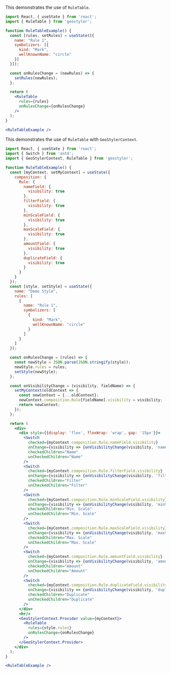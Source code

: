 <!--
 * Released under the BSD 2-Clause License
 *
 * Copyright © 2018-present, terrestris GmbH & Co. KG and GeoStyler contributors
 * All rights reserved.
 *
 * Redistribution and use in source and binary forms, with or without
 * modification, are permitted provided that the following conditions are met:
 *
 * * Redistributions of source code must retain the above copyright notice,
 *   this list of conditions and the following disclaimer.
 *
 * * Redistributions in binary form must reproduce the above copyright notice,
 *   this list of conditions and the following disclaimer in the documentation
 *   and/or other materials provided with the distribution.
 *
 * THIS SOFTWARE IS PROVIDED BY THE COPYRIGHT HOLDERS AND CONTRIBUTORS "AS IS"
 * AND ANY EXPRESS OR IMPLIED WARRANTIES, INCLUDING, BUT NOT LIMITED TO, THE
 * IMPLIED WARRANTIES OF MERCHANTABILITY AND FITNESS FOR A PARTICULAR PURPOSE
 * ARE DISCLAIMED. IN NO EVENT SHALL THE COPYRIGHT HOLDER OR CONTRIBUTORS BE
 * LIABLE FOR ANY DIRECT, INDIRECT, INCIDENTAL, SPECIAL, EXEMPLARY, OR
 * CONSEQUENTIAL DAMAGES (INCLUDING, BUT NOT LIMITED TO, PROCUREMENT OF
 * SUBSTITUTE GOODS OR SERVICES; LOSS OF USE, DATA, OR PROFITS; OR BUSINESS
 * INTERRUPTION) HOWEVER CAUSED AND ON ANY THEORY OF LIABILITY, WHETHER IN
 * CONTRACT, STRICT LIABILITY, OR TORT (INCLUDING NEGLIGENCE OR OTHERWISE)
 * ARISING IN ANY WAY OUT OF THE USE OF THIS SOFTWARE, EVEN IF ADVISED OF THE
 * POSSIBILITY OF SUCH DAMAGE.
 *
-->

This demonstrates the use of `RuleTable`.

```jsx
import React, { useState } from 'react';
import { RuleTable } from 'geostyler';

function RuleTableExample() {
  const [rules, setRules] = useState([{
    name: "Rule 1",
    symbolizers: [{
      kind: "Mark",
      wellKnownName: "circle"
    }]
  }]);

  const onRulesChange = (newRules) => {
    setRules(newRules);
  };

  return (
    <RuleTable
      rules={rules}
      onRulesChange={onRulesChange}
    />
  );
}

<RuleTableExample />
```

This demonstrates the use of `RuleTable` with `GeoStylerContext`.

```jsx
import React, { useState } from 'react';
import { Switch } from 'antd';
import { GeoStylerContext, RuleTable } from 'geostyler';

function RuleTableExample() {
  const [myContext, setMyContext] = useState({
    composition: {
      Rule: {
        nameField: {
          visibility: true
        },
        filterField: {
          visibility: true
        },
        minScaleField: {
          visibility: true
        },
        maxScaleField: {
          visibility: true
        },
        amountField: {
          visibility: true
        },
        duplicateField: {
          visibility: true
        }
      }
    }
  });
  const [style, setStyle] = useState({
    name: "Demo Style",
    rules: [
      {
        name: "Rule 1",
        symbolizers: [
          {
            kind: "Mark",
            wellKnownName: "circle"
          }
        ]
      }
    ]
  });

  const onRulesChange = (rules) => {
    const newStyle = JSON.parse(JSON.stringify(style));
    newStyle.rules = rules;
    setStyle(newStyle);
  };

  const onVisibilityChange = (visibility, fieldName) => {
    setMyContext(oldContext => {
      const newContext = {...oldContext};
      newContext.composition.Rule[fieldName].visibility = visibility;
      return newContext;
    });
  };

  return (
    <div>
      <div style={{display: 'flex', flexWrap: 'wrap', gap: '15px'}}>
        <Switch
          checked={myContext.composition.Rule.nameField.visibility}
          onChange={visibility => {onVisibilityChange(visibility, 'nameField')}}
          checkedChildren="Name"
          unCheckedChildren="Name"
        />
        <Switch
          checked={myContext.composition.Rule.filterField.visibility}
          onChange={visibility => {onVisibilityChange(visibility, 'filterField')}}
          checkedChildren="Filter"
          unCheckedChildren="Filter"
        />
        <Switch
          checked={myContext.composition.Rule.minScaleField.visibility}
          onChange={visibility => {onVisibilityChange(visibility, 'minScaleField')}}
          checkedChildren="Min. Scale"
          unCheckedChildren="Min. Scale"
        />
        <Switch
          checked={myContext.composition.Rule.maxScaleField.visibility}
          onChange={visibility => {onVisibilityChange(visibility, 'maxScaleField')}}
          checkedChildren="Max. Scale"
          unCheckedChildren="Max. Scale"
        />
        <Switch
          checked={myContext.composition.Rule.amountField.visibility}
          onChange={visibility => {onVisibilityChange(visibility, 'amountField')}}
          checkedChildren="Amount"
          unCheckedChildren="Amount"
        />
        <Switch
          checked={myContext.composition.Rule.duplicateField.visibility}
          onChange={visibility => {onVisibilityChange(visibility, 'duplicateField')}}
          checkedChildren="Duplicate"
          unCheckedChildren="Duplicate"
        />
      </div>
      <hr/>
      <GeoStylerContext.Provider value={myContext}>
        <RuleTable
          rules={style.rules}
          onRulesChange={onRulesChange}
        />
      </GeoStylerContext.Provider>
    </div>
  );
}

<RuleTableExample />
```
